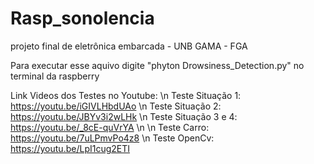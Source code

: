 # Rasp_sonolencia
projeto final de eletrônica embarcada - UNB GAMA - FGA

Para executar esse aquivo digite "phyton Drowsiness_Detection.py" no terminal da raspberry

Link Videos dos Testes no Youtube: \n
  Teste Situação 1: https://youtu.be/iGIVLHbdUAo \n
  Teste Situação 2: https://youtu.be/JBYv3i2wLHk \n
  Teste Situação 3 e 4: https://youtu.be/_8cE-quVrYA \n
  \n
  Teste Carro: https://youtu.be/7uLPmvPo4z8 \n
  Teste OpenCv: https://youtu.be/LpI1cug2ETI
